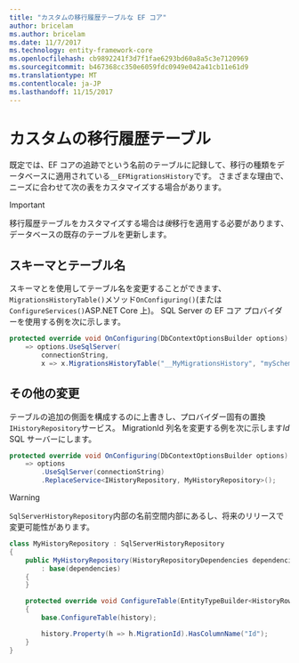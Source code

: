 ```yaml
---
title: "カスタムの移行履歴テーブルな EF コア"
author: bricelam
ms.author: bricelam
ms.date: 11/7/2017
ms.technology: entity-framework-core
ms.openlocfilehash: cb9892241f3d7f1fae6293bd60a8a5c3e7120969
ms.sourcegitcommit: b467368cc350e6059fdc0949e042a41cb11e61d9
ms.translationtype: MT
ms.contentlocale: ja-JP
ms.lasthandoff: 11/15/2017
---
```

<a name="custom-migrations-history-table"></a>カスタムの移行履歴テーブル
===============================
既定では、EF コアの追跡でという名前のテーブルに記録して、移行の種類をデータベースに適用されている`__EFMigrationsHistory`です。 さまざまな理由で、ニーズに合わせて次の表をカスタマイズする場合があります。

> [!IMPORTANT]
> 移行履歴テーブルをカスタマイズする場合は*後*移行を適用する必要があります、データベースの既存のテーブルを更新します。

<a name="schema-and-table-name"></a>スキーマとテーブル名
----------------------
スキーマとを使用してテーブル名を変更することができます、`MigrationsHistoryTable()`メソッド`OnConfiguring()`(または`ConfigureServices()`ASP.NET Core 上)。 SQL Server の EF コア プロバイダーを使用する例を次に示します。

``` csharp
protected override void OnConfiguring(DbContextOptionsBuilder options)
    => options.UseSqlServer(
        connectionString,
        x => x.MigrationsHistoryTable("__MyMigrationsHistory", "mySchema"));
```

<a name="other-changes"></a>その他の変更
-------------
テーブルの追加の側面を構成するのに上書きし、プロバイダー固有の置換`IHistoryRepository`サービス。 MigrationId 列名を変更する例を次に示します*Id* SQL サーバーにします。

``` csharp
protected override void OnConfiguring(DbContextOptionsBuilder options)
    => options
        .UseSqlServer(connectionString)
        .ReplaceService<IHistoryRepository, MyHistoryRepository>();
```

> [!WARNING]
> `SqlServerHistoryRepository`内部の名前空間内部にあるし、将来のリリースで変更可能性があります。

``` csharp
class MyHistoryRepository : SqlServerHistoryRepository
{
    public MyHistoryRepository(HistoryRepositoryDependencies dependencies)
        : base(dependencies)
    {
    }

    protected override void ConfigureTable(EntityTypeBuilder<HistoryRow> history)
    {
        base.ConfigureTable(history);

        history.Property(h => h.MigrationId).HasColumnName("Id");
    }
}
```
